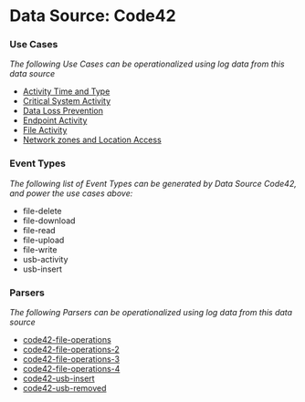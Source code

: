 Data Source: Code42
===================

### Use Cases

_The following Use Cases can be operationalized using log data from this data source_

* [Activity Time  and Type](usecase_activity_time__and_type.md)
* [Critical System Activity](usecase_critical_system_activity.md)
* [Data Loss Prevention](usecase_data_loss_prevention.md)
* [Endpoint Activity](usecase_endpoint_activity.md)
* [File Activity](usecase_file_activity.md)
* [Network zones and Location Access](usecase_network_zones_and_location_access.md)


### Event Types

_The following list of Event Types can be generated by Data Source Code42, and power the use cases above:_

- file-delete
- file-download
- file-read
- file-upload
- file-write
- usb-activity
- usb-insert


### Parsers

_The following Parsers can be operationalized using log data from this data source_

* [code42-file-operations](parserContent_code42-file-operations.md)
* [code42-file-operations-2](parserContent_code42-file-operations-2.md)
* [code42-file-operations-3](parserContent_code42-file-operations-3.md)
* [code42-file-operations-4](parserContent_code42-file-operations-4.md)
* [code42-usb-insert](parserContent_code42-usb-insert.md)
* [code42-usb-removed](parserContent_code42-usb-removed.md)
